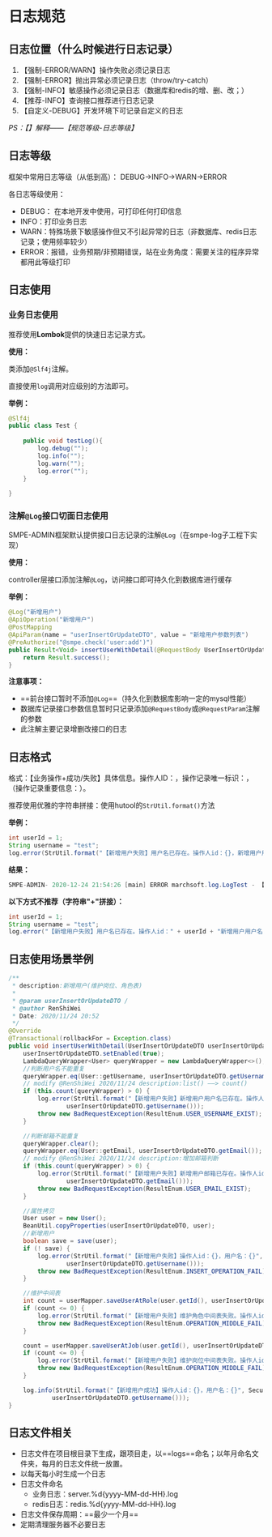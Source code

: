 # 日志规范

## 日志位置（什么时候进行日志记录）

1. 【强制-ERROR/WARN】操作失败必须记录日志
2. 【强制-ERROR】抛出异常必须记录日志（throw/try-catch）
3. 【强制-INFO】敏感操作必须记录日志（数据库和redis的增、删、改；）
4. 【推荐-INFO】查询接口推荐进行日志记录
5. 【自定义-DEBUG】开发环境下可记录自定义的日志



*PS：【】解释——【规范等级-日志等级】*



## 日志等级

框架中常用日志等级（从低到高）： DEBUG->INFO->WARN->ERROR

各日志等级使用：

- DEBUG： 在本地开发中使用，可打印任何打印信息
- INFO：打印业务日志
- WARN：特殊场景下敏感操作但又不引起异常的日志（非数据库、redis日志记录；使用频率较少）
- ERROR：报错，业务预期/非预期错误，站在业务角度：需要关注的程序异常都用此等级打印



## 日志使用

### 业务日志使用

推荐使用**Lombok**提供的快速日志记录方式。

**使用：**

类添加`@Slf4j`注解。

直接使用`log`调用对应级别的方法即可。

**举例：**

```java
@Slf4j
public class Test {
    
    public void testLog(){
   		log.debug(""); 
        log.info(""); 
        log.warn(""); 
        log.error(""); 
    }
    
}
```



### 注解`@Log`接口切面日志使用

SMPE-ADMIN框架默认提供接口日志记录的注解`@Log`（在smpe-log子工程下实现）

**使用：**

controller层接口添加注解`@Log`，访问接口即可持久化到数据库进行缓存

**举例：**

```java
@Log("新增用户")
@ApiOperation("新增用户")
@PostMapping
@ApiParam(name = "userInsertOrUpdateDTO", value = "新增用户参数列表")
@PreAuthorize("@smpe.check('user:add')")
public Result<Void> insertUserWithDetail(@RequestBody UserInsertOrUpdateDTO userInsertOrUpdateDTO) {
    return Result.success();
}
```

**注意事项：**

- ==前台接口暂时不添加`@Log`==（持久化到数据库影响一定的mysql性能）
- 数据库记录接口参数信息暂时只记录添加`@RequestBody`或`@RequestParam`注解的参数
- 此注解主要记录增删改接口的日志



## 日志格式

格式：【业务操作+成功/失败】具体信息。操作人ID：，操作记录唯一标识：，（操作记录重要信息：）。



推荐使用优雅的字符串拼接：使用hutool的`StrUtil.format()`方法

**举例：**

```java
int userId = 1;
String username = "test";	
log.error(StrUtil.format("【新增用户失败】用户名已存在。操作人id：{}，新增用户用户名：{}", userId, username));
```

**结果：**

```java
SMPE-ADMIN- 2020-12-24 21:54:26 [main] ERROR marchsoft.log.LogTest - 【新增用户失败】用户名已存在。操作人id：1，新增用户用户名：test
```

**以下方式不推荐（字符串"+"拼接）：**

```java
int userId = 1;
String username = "test";
log.error("【新增用户失败】用户名已存在。操作人id：" + userId + "新增用户用户名：" + username);
```



## 日志使用场景举例

```java
/**
 * description:新增用户(维护岗位、角色表)
 *
 * @param userInsertOrUpdateDTO /
 * @author RenShiWei
 * Date: 2020/11/24 20:52
 */
@Override
@Transactional(rollbackFor = Exception.class)
public void insertUserWithDetail(UserInsertOrUpdateDTO userInsertOrUpdateDTO) {
    userInsertOrUpdateDTO.setEnabled(true);
    LambdaQueryWrapper<User> queryWrapper = new LambdaQueryWrapper<>();
    //判断用户名不能重复
    queryWrapper.eq(User::getUsername, userInsertOrUpdateDTO.getUsername());
    // modify @RenShiWei 2020/11/24 description:list() ——> count()
    if (this.count(queryWrapper) > 0) {
        log.error(StrUtil.format("【新增用户失败】新增用户用户名已存在。操作人id：{}，用户名：{}", SecurityUtils.getCurrentUserId(),
                userInsertOrUpdateDTO.getUsername()));
        throw new BadRequestException(ResultEnum.USER_USERNAME_EXIST);
    }

    //判断邮箱不能重复
    queryWrapper.clear();
    queryWrapper.eq(User::getEmail, userInsertOrUpdateDTO.getEmail());
    // modify @RenShiWei 2020/11/24 description:增加邮箱判断
    if (this.count(queryWrapper) > 0) {
        log.error(StrUtil.format("【新增用户失败】新增用户邮箱已存在。操作人id：{}，邮箱：{}", SecurityUtils.getCurrentUserId(),
                userInsertOrUpdateDTO.getEmail()));
        throw new BadRequestException(ResultEnum.USER_EMAIL_EXIST);
    }

    //属性拷贝
    User user = new User();
    BeanUtil.copyProperties(userInsertOrUpdateDTO, user);
    //新增用户
    boolean save = save(user);
    if (! save) {
        log.error(StrUtil.format("【新增用户失败】操作人id：{}，用户名：{}", SecurityUtils.getCurrentUserId(),
                userInsertOrUpdateDTO.getUsername()));
        throw new BadRequestException(ResultEnum.INSERT_OPERATION_FAIL);
    }

    //维护中间表
    int count = userMapper.saveUserAtRole(user.getId(), userInsertOrUpdateDTO.getRoles());
    if (count <= 0) {
        log.error(StrUtil.format("【新增用户失败】维护角色中间表失败。操作人id：{}", SecurityUtils.getCurrentUserId()));
        throw new BadRequestException(ResultEnum.OPERATION_MIDDLE_FAIL);
    }

    count = userMapper.saveUserAtJob(user.getId(), userInsertOrUpdateDTO.getJobs());
    if (count <= 0) {
        log.error(StrUtil.format("【新增用户失败】维护岗位中间表失败。操作人id：{}", SecurityUtils.getCurrentUserId()));
        throw new BadRequestException(ResultEnum.OPERATION_MIDDLE_FAIL);
    }

    log.info(StrUtil.format("【新增用户成功】操作人id：{}，用户名：{}", SecurityUtils.getCurrentUserId(),
            userInsertOrUpdateDTO.getUsername()));
}
```



## 日志文件相关

- 日志文件在项目根目录下生成，跟项目走，以==logs==命名；以年月命名文件夹，每月的日志文件统一放置。
- 以每天每小时生成一个日志
- 日志文件命名
  - 业务日志：server.%d{yyyy-MM-dd-HH}.log
  - redis日志：redis.%d{yyyy-MM-dd-HH}.log
- 日志文件保存周期：==最少一个月==
- 定期清理服务器不必要日志